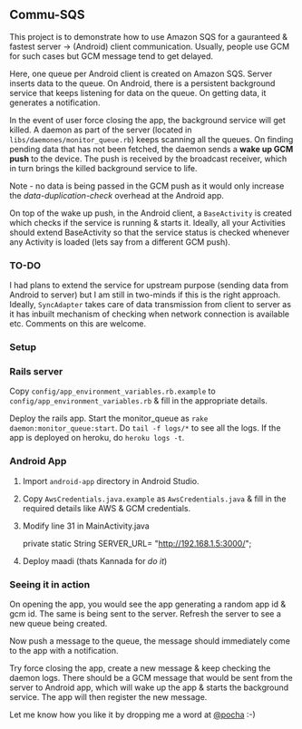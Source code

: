 ## Commu-SQS

This project is to demonstrate how to use Amazon SQS for a gauranteed & fastest server -> (Android) client communication. Usually, people use GCM for such cases but GCM message tend to get delayed. 

Here, one queue per Android client is created on Amazon SQS. Server inserts data to the queue. On Android, there is a persistent background service that keeps listening for data on the queue. On getting data, it generates a notification. 

In the event of user force closing the app, the background service will get killed. A daemon as part of the server (located in `libs/daemones/monitor_queue.rb`) keeps scanning all the queues. On finding pending data that has not been fetched, the daemon sends a **wake up GCM push** to the device. The push is received by the broadcast receiver, which in turn brings the killed background service to life. 

Note - no data is being passed in the GCM push as it would only increase the *data-duplication-check* overhead at the Android app. 

On top of the wake up push, in the Android client, a `BaseActivity` is created which checks if the service is running & starts it. Ideally, all your Activities should extend BaseActivity so that the service status is checked whenever any Activity is loaded (lets say from a different GCM push). 

### TO-DO 

I had plans to extend the service for upstream purpose (sending data from Android to server) but I am still in two-minds if this is the right approach. Ideally, `SyncAdapter` takes care of data transmission from client to server as it has inbuilt mechanism of checking when network connection is available etc. Comments on this are welcome. 

### Setup 

### Rails server

Copy `config/app_environment_variables.rb.example` to `config/app_environment_variables.rb` & fill in the appropriate details. 

Deploy the rails app. Start the monitor\_queue as `rake daemon:monitor_queue:start`. Do `tail -f logs/*` to see all the logs. If the app is deployed on heroku, do `heroku logs -t`. 

### Android App

1. Import `android-app` directory in Android Studio.
2. Copy `AwsCredentials.java.example` as `AwsCredentials.java` & fill in the required details like AWS & GCM credentials.
3. Modify line 31 in MainActivity.java

    private static String SERVER_URL= "http://192.168.1.5:3000/";

3. Deploy maadi (thats Kannada for *do it*)

### Seeing it in action

On opening the app, you would see the app generating a random app id & gcm id. The same is being sent to the server. Refresh the server to see a new queue being created. 

Now push a message to the queue, the message should immediately come to the app with a notification. 

Try force closing the app, create a new message & keep checking the daemon logs. There should be a GCM message that would be sent from the server to Android app, which will wake up the app & starts the background service. The app will then register the new message. 

Let me know how you like it by dropping me a word at [@pocha](http://twitter.com/pocha) :-)

